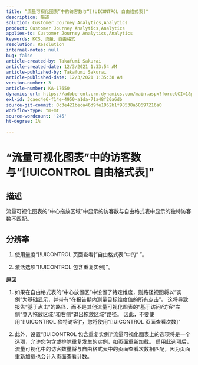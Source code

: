 ```yaml
---
title: “流量可视化图表”中的访客数与“[!UICONTROL 自由格式表]"
description: 描述
solution: Customer Journey Analytics,Analytics
product: Customer Journey Analytics,Analytics
applies-to: Customer Journey Analytics,Analytics
keywords: KCS、流量、自由格式
resolution: Resolution
internal-notes: null
bug: false
article-created-by: Takafumi Sakurai
article-created-date: 12/3/2021 1:33:54 AM
article-published-by: Takafumi Sakurai
article-published-date: 12/3/2021 1:35:38 AM
version-number: 3
article-number: KA-17650
dynamics-url: https://adobe-ent.crm.dynamics.com/main.aspx?forceUCI=1&pagetype=entityrecord&etn=knowledgearticle&id=2199330f-d953-ec11-8c62-00224804e3cb
exl-id: 3caec4e6-f14e-4950-a1da-71a48f20a6db
source-git-commit: 0c3e421beca46d9fe1952b1f98538a50697216a0
workflow-type: tm+mt
source-wordcount: '245'
ht-degree: 1%

---
```


# “流量可视化图表”中的访客数与“[!UICONTROL 自由格式表]&quot;

## 描述

流量可视化图表的“中心拖放区域”中显示的访客数与自由格式表中显示的独特访客数不匹配。 

## 分辨率


1. 使用量度“[!UICONTROL 页面查看]“自由格式表”中的“ ”。 

2. 激活选项“[!UICONTROL 包含重复实例]”。

<b>原因</b>

1. 如果在自由格式表的“中心放置区”中设置了特定维度，则路径视图将以“实例”为基础显示，并带有“在报告期内测量目标维度值的所有点击”。 这将导致报告“基于点击”的路径，而不是其他流量可视化图表的“基于访问/访客”左侧“登入拖放区域”和右侧“退出拖放区域”路径。 因此，不要使用“[!UICONTROL 独特访客]“，您将使用“[!UICONTROL 页面查看次数]&quot;

2. 此外，设置“[!UICONTROL 包含重复实例]“流量可视化图表上的选项将是一个选项，允许您包含或排除重复发生的实例，如页面重新加载。 启用此选项后，流量可视化中的访客数量将与自由格式表中的页面查看次数相匹配，因为页面重新加载也会计入页面查看计数。
